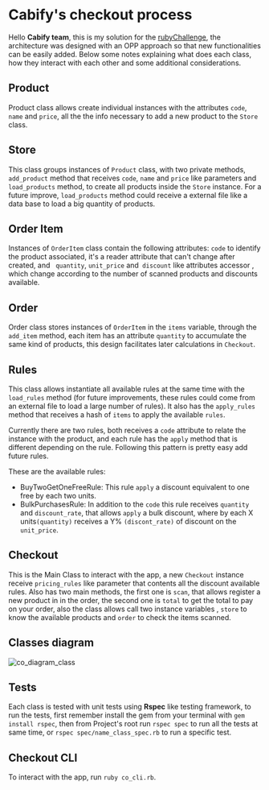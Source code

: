 # Cabify's checkout process

Hello **Cabify team**, this is my solution for the [rubyChallenge](https://github.com/cabify/rubyChallenge),
the architecture was designed with an OPP approach so that new functionalities can be easily added. Below some notes explaining what does each class, how they interact with each other and some additional considerations.

## Product

Product class allows create individual instances with  the attributes ```code```, ```name``` and ```price```,
all the the info necessary to add a new product to the ```Store``` class.

## Store

This class groups instances of ```Product``` class, with two private methods, ```add_product``` method that receives ```code```, ```name``` and ```price``` like parameters and ```load_products``` method, to create all products inside the ```Store``` instance.  For a future improve, ```load_products``` method could receive a external file like a data base to load a big quantity of products.

## Order Item

Instances of ```OrderItem``` class contain the following attributes: ```code``` to identify the product
associated, it's a reader attribute that can't change after created, and ``` quantity```, ```unit_price```
and``` discount``` like attributes accessor , which change according to the number of scanned products
and discounts available.

## Order

Order class stores instances of ```OrderItem``` in the ```items``` variable, through the ```add_item``` method, each item has an attribute ```quantity``` to accumulate the same kind of products, this design facilitates later calculations in ```Checkout```.

## Rules

This class allows instantiate all available rules at the same time with the ```load_rules``` method
(for future improvements, these rules could come from an external file to load a large number of
rules). It also has the ```apply_rules``` method that receives a hash of ```items``` to apply the available  ```rules```.

Currently there are two rules, both receives a ```code``` attribute to relate the instance with the product, and each rule has the ```apply``` method that is different depending on the rule. Following this pattern is pretty easy add future rules.

These are the available rules:

  * BuyTwoGetOneFreeRule:  This rule ```apply``` a discount equivalent to one free by each two units.
  * BulkPurchasesRule:  In addition to the ```code``` this rule receives ```quantity``` and           ```discount_rate```, that allows ```apply``` a bulk discount, where by each X units```(quantity)```
    receives a Y% ```(discont_rate)``` of discount on the ```unit_price```.

## Checkout

This is the Main Class to interact with the app, a new ```Checkout``` instance receive ```pricing_rules``` like parameter that contents all the discount available rules. Also has two main methods, the first one is ```scan```, that allows register a new product in in the order, the second one is ```total``` to get the total to pay on your order, also the class allows call two instance variables , ```store``` to know the available products and ```order``` to check the items scanned.

## Classes diagram

![co_diagram_class](https://image.ibb.co/k7VmAR/co_diagram_class.png)

## Tests

Each class is tested with unit tests using **Rspec** like testing framework, to run the tests, first remember install the gem from your terminal with ```gem install rspec```, then from Project's root
run ```rspec spec``` to run all the tests at same time, or ```rspec spec/name_class_spec.rb``` to run a specific test.

## Checkout CLI

To interact with the app, run ```ruby co_cli.rb```.
